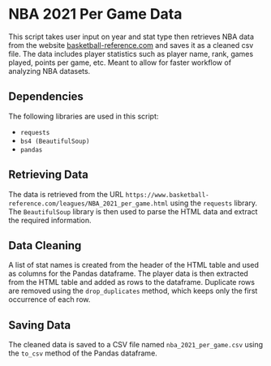 # NBA 2021 Per Game Data

This script takes user input on year and stat type then retrieves NBA data from the website [basketball-reference.com](https://www.basketball-reference.com/leagues/NBA_{year}_{stat_type}.html) and saves it as a cleaned csv file. The data includes player statistics such as player name, rank, games played, points per game, etc. Meant to allow for faster workflow of analyzing NBA datasets.

## Dependencies
The following libraries are used in this script:
- `requests`
- `bs4 (BeautifulSoup)`
- `pandas`

## Retrieving Data
The data is retrieved from the URL `https://www.basketball-reference.com/leagues/NBA_2021_per_game.html` using the `requests` library. The `BeautifulSoup` library is then used to parse the HTML data and extract the required information.

## Data Cleaning
A list of stat names is created from the header of the HTML table and used as columns for the Pandas dataframe. The player data is then extracted from the HTML table and added as rows to the dataframe. Duplicate rows are removed using the `drop_duplicates` method, which keeps only the first occurrence of each row.

## Saving Data
The cleaned data is saved to a CSV file named `nba_2021_per_game.csv` using the `to_csv` method of the Pandas dataframe.


